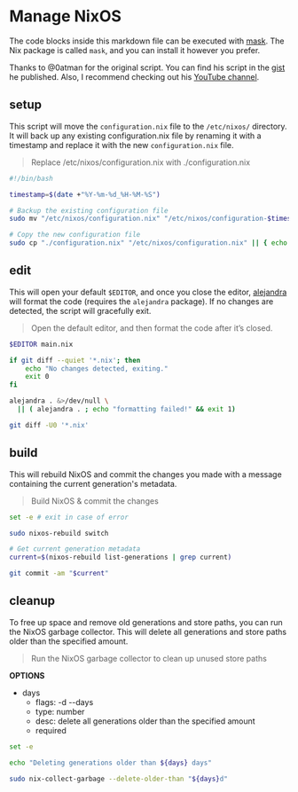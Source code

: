 # Manage NixOS

The code blocks inside this markdown file can be executed with [mask](https://github.com/jacobdeichert/mask). The Nix package is called `mask`, and you can install it however you prefer.

Thanks to @0atman for the original script. You can find his script in the [gist](https://gist.github.com/0atman/1a5133b842f929ba4c1e195ee67599d5) he published. Also, I recommend checking out his [YouTube channel](https://www.youtube.com/@NoBoilerplate).

## setup

This script will move the `configuration.nix` file to the `/etc/nixos/` directory. It will back up any existing configuration.nix file by renaming it with a timestamp and replace it with the new `configuration.nix` file.

> Replace /etc/nixos/configuration.nix with ./configuration.nix

~~~bash
#!/bin/bash

timestamp=$(date +"%Y-%m-%d_%H-%M-%S")

# Backup the existing configuration file
sudo mv "/etc/nixos/configuration.nix" "/etc/nixos/configuration-$timestamp.nix.bak" || { echo "Backup failed"; exit 1; }

# Copy the new configuration file
sudo cp "./configuration.nix" "/etc/nixos/configuration.nix" || { echo "Copy failed"; exit 1; }
~~~

## edit

This will open your default `$EDITOR`, and once you close the editor, [alejandra](https://github.com/kamadorueda/alejandra) will format the code (requires the `alejandra` package). If no changes are detected, the script will gracefully exit.

> Open the default editor, and then format the code after it’s closed.

~~~bash
$EDITOR main.nix

if git diff --quiet '*.nix'; then
    echo "No changes detected, exiting."
    exit 0
fi

alejandra . &>/dev/null \
  || ( alejandra . ; echo "formatting failed!" && exit 1)

git diff -U0 '*.nix'
~~~

## build

This will rebuild NixOS and commit the changes you made with a message containing the current generation's metadata.

> Build NixOS & commit the changes 

~~~bash
set -e # exit in case of error

sudo nixos-rebuild switch

# Get current generation metadata
current=$(nixos-rebuild list-generations | grep current)

git commit -am "$current"
~~~

## cleanup

To free up space and remove old generations and store paths, you can run the NixOS garbage collector. This will delete all generations and store paths older than the specified amount.

> Run the NixOS garbage collector to clean up unused store paths

**OPTIONS**
* days
  * flags: -d --days
  * type: number
  * desc: delete all generations older than the specified amount
  * required

~~~bash
set -e 

echo "Deleting generations older than ${days} days"

sudo nix-collect-garbage --delete-older-than "${days}d"
~~~
